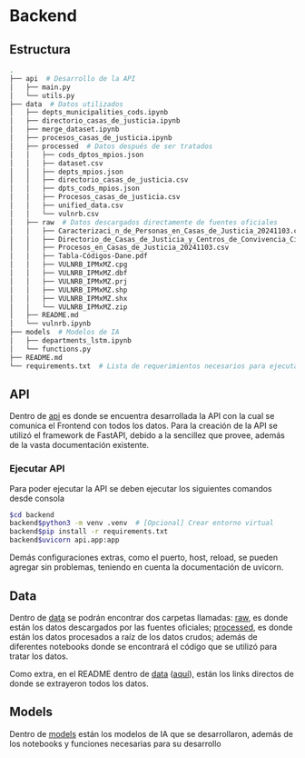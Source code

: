 # Backend

## Estructura

```bash
.
├── api  # Desarrollo de la API
│   ├── main.py
│   └── utils.py
├── data  # Datos utilizados
│   ├── depts_municipalities_cods.ipynb
│   ├── directorio_casas_de_justicia.ipynb
│   ├── merge_dataset.ipynb
│   ├── procesos_casas_de_justicia.ipynb
│   ├── processed  # Datos después de ser tratados
│   │   ├── cods_dptos_mpios.json
│   │   ├── dataset.csv
│   │   ├── depts_mpios.json
│   │   ├── directorio_casas_de_justicia.csv
│   │   ├── dpts_cods_mpios.json
│   │   ├── Procesos_casas_de_justicia.csv
│   │   ├── unified_data.csv
│   │   └── vulnrb.csv
│   ├── raw  # Datos descargados directamente de fuentes oficiales
│   │   ├── Caracterizaci_n_de_Personas_en_Casas_de_Justicia_20241103.csv
│   │   ├── Directorio_de_Casas_de_Justicia_y_Centros_de_Convivencia_Ciudadana._20241103.csv
│   │   ├── Procesos_en_Casas_de_Justicia_20241103.csv
│   │   ├── Tabla-Códigos-Dane.pdf
│   │   ├── VULNRB_IPMxMZ.cpg
│   │   ├── VULNRB_IPMxMZ.dbf
│   │   ├── VULNRB_IPMxMZ.prj
│   │   ├── VULNRB_IPMxMZ.shp
│   │   ├── VULNRB_IPMxMZ.shx
│   │   └── VULNRB_IPMxMZ.zip
│   ├── README.md
│   └── vulnrb.ipynb
├── models  # Modelos de IA
│   ├── departments_lstm.ipynb
│   └── functions.py
├── README.md
└── requirements.txt  # Lista de requerimientos necesarios para ejecutar backend
```

## API

Dentro de [api](./api/) es donde se encuentra desarrollada la API con la cual se comunica el Frontend con todos los datos. Para la creación de la API se utilizó el framework de FastAPI, debido a la sencillez que provee, además de la vasta documentación existente.

### Ejecutar API

Para poder ejecutar la API se deben ejecutar los siguientes comandos desde consola

```bash
$cd backend
backend$python3 -m venv .venv  # [Opcional] Crear entorno virtual
backend$pip install -r requirements.txt
backend$uvicorn api.app:app
```

Demás configuraciones extras, como el puerto, host, reload, se pueden agregar sin problemas, teniendo en cuenta la documentación de uvicorn.

## Data

Dentro de [data](./data/) se podrán encontrar dos carpetas llamadas: [raw](./data/raw/), es donde están los datos descargados por las fuentes oficiales; [processed](./data/processed/), es donde están los datos procesados a raíz de los datos crudos; además de diferentes notebooks donde se encontrará el código que se utilizó para tratar los datos.

Como extra, en el README dentro de [data](./data/) ([aquí](./data/README.md)), están los links directos de donde se extrayeron todos los datos.

## Models

Dentro de [models](./models/) están los modelos de IA que se desarrollaron, además de los notebooks y funciones necesarias para su desarrollo
